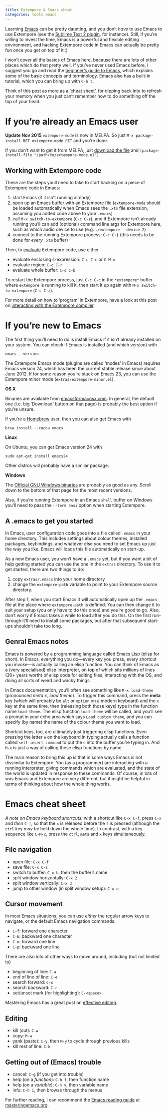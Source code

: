 ```yaml
---
title: Extempore & Emacs cheat
categories: tools emacs
---
```


Learning [Emacs](http://www.gnu.org/software/emacs/) can be pretty
daunting, and you don’t *have* to use Emacs to use Extempore (see the
[Sublime Text 2 plugin](https://github.com/benswift/extempore-sublime),
for instance). Still, if you’re willing to invest the time, Emacs is a
powerful and flexible editing environment, and hacking Extempore code in
Emacs can actually be pretty fun once you get on top of it :)

I won’t cover all the basics of Emacs here, because there are lots of
other places which do that pretty well. If you’ve never used Emacs
before, I suggest you go and read the [beginner’s guide to
Emacs](http://www.masteringemacs.org/articles/2010/10/04/beginners-guide-to-emacs/),
which explains some of the basic concepts and terminology. Emacs also
has a built-in tutorial, which you can bring up with `C-h t`.

Think of this post as more as a ‘cheat sheet’, for dipping back into to
refresh your memory when you just can’t remember how to do something off
the top of your head.

# If you’re already an Emacs user

**Update Nov 2015** `extempore-mode` is now in MELPA. So just
`M-x package-install RET extempore-mode RET` and you’re done.

If you don’t want to get it from MELPA, just [download the
file](https://github.com/extemporelang/extempore-emacs-mode/blob/master/extempore-mode.el)
and `(package-install-file "/path/to/extempore-mode.el")`

## Working with Extempore code

These are the steps youll need to take to start hacking on a piece of
Extempore code in Emacs:

1.  start Emacs (if it isn’t running already)
2.  open up an Emacs buffer with an Extempore file (`extempore-mode`
    should be loaded automatically when Emacs sees the `.xtm` file
    extension, assuming you added code above to your `.emacs`)
3.  call `M-x switch-to-extempore` (`C-c C-z`), and if Extempore isn’t
    already running you’ll can add (optional) command line args for
    Extempore here, such as which audio device to use (e.g.
    `./extempore --device 2`)
4.  connect to the running Extempore process: `C-c C-j` (this needs to
    be done for *every* `.xtm` buffer)

Then, to
[evaluate](2012-09-26-interacting-with-the-extempore-compiler.org)
Extempore code, use either

-   evaluate enclosing s-expression: `C-c C-c` or `C-M-x`
-   evaluate region: `C-c C-r`
-   evaluate whole buffer: `C-c C-b`

To restart the Extempore process, just `C-c C-c` in the `*extempore*`
buffer where `extempore` is running to kill it, then start it up again
with `M-x switch-to-extempore` (`C-c C-z`).

For more detail on how to ‘program’ in Extempore, have a look at this
post on [interacting with the Extempore
compiler](2012-09-26-interacting-with-the-extempore-compiler.org).

# If you’re new to Emacs

The first thing you’ll need to do is install Emacs if it isn’t already
installed on your system. You can check if Emacs is installed (and which
version) with

``` {.bash}
emacs --version
```

The Extempore Emacs mode (plugins are called ‘modes’ in Emacs) requires
Emacs version 24, which has been the current stable release since about
June 2012. If for some reason you’re stuck on Emacs 23, you can use the
Extempore minor mode (`extras/extempore-minor.el`).

**OS X**

Binaries are available from
[emacsformacosx.com](http://emacsformacosx.com). In general, the default
one (i.e. big ‘Download’ button on that page) is probably the best
option if you’re unsure.

If you’re a [Homebrew](http://mxcl.github.com/homebrew/) user, then you
can also get Emacs with

``` {.bash}
brew install --cocoa emacs
```

**Linux**

On Ubuntu, you can get Emacs version 24 with

``` {.bash}
sudo apt-get install emacs24
```

Other distros will probably have a similar package.

**Windows**

The [Official GNU Windows
binaries](http://ftp.gnu.org/gnu/emacs/windows/) are probably as good as
any. Scroll down to the bottom of that page for the most recent
versions.

Also, if you’re running Extempore in an Emacs `shell` buffer on Windows
you’ll need to pass the `--term ansi` option when starting Extempore.

## A .emacs to get you started

In Emacs, user configuration code goes into a file called `.emacs` in
your home directory. This includes settings about colour themes,
installed packages, keybindings, and whatever else you need to set Emacs
up just the way you like. Emacs will loads this file automatically on
start-up.

As a new Emacs user, you won’t have a `.emacs` yet, but if you want a
bit of help getting started you can use the one in the `extras`
directory. To use it to get started, there are two things to do:

1.  copy `extras/.emacs` into your home directory
2.  change the `extempore-path` variable to point to your Extempore
    source directory.

After step 1, when you start Emacs it will automatically open up the
`.emacs` file at the place where `extempore-path` is defined. You can
then change it to suit your setup (you only have to do this once) and
you’re good to go. Also, don’t worry if Emacs takes a while to load
after you do this. On the first run-through it’ll need to install some
packages, but after that subsequent start-ups shouldn’t take too long.

## Genral Emacs notes

Emacs is powered by a programming language called Emacs Lisp (elisp for
short). In Emacs, everything you do—every key you press, every shortcut
you invoke—is actually calling an elisp function. You can think of Emacs
as a (very specialised) elisp interpreter, on top of which sits millions
of lines (30+ years worth) of elisp code for editing files, interacting
with the OS, and doing all sorts of weird and wacky things.

In Emacs documentation, you’ll often see something like `M-x
load-theme` (pronounced *meta x, load theme*). To trigger this command,
press the **meta** key (which will probably be `alt` or `option` on a
modern keyboard) and the `x` key at the same time, then (releasing both
those keys) type in the function name `load-theme`. The elisp function
`load-theme` will be called, and you’ll see a prompt in your echo area
which says `Load custom theme`, and you can specify (by name) the name
of the colour theme you want to load.

Shortcut keys, too, are ultimately just triggering elisp functions. Even
pressing the letter `e` on the keyboard in typing actually calls a
function called `self-insert-command` to put the `e` into the buffer
you’re typing in. And `M-x` is just a way of calling these elisp
functions by name.

The main reason to bring this up is that in some ways Emacs is not
dissimilar to Extempore. You (as a programmer) are interacting with a
running interpreter, giving commands which are evaluated, and the state
of the world is updated in response to these commands. Of course, in
lots of was Emacs and Extempore are very different, but it might be
helpful in terms of thinking about how the whole thing works.

# Emacs cheat sheet

*A note on Emacs keyboard shortcuts:* with a shortcut like `C-x C-f`,
press `C-x` and *then* `C-f`, so that the `x` is released before the `f`
is pressed (although the `ctrl` key *may be* held down the whole time).
In contrast, with a key sequence like `C-M-x`, press the `ctrl`, `meta`
and `x` keys simultaneously.

## File navigation

-   open file: `C-x C-f`
-   save file: `C-x C-s`
-   switch to buffer: `C-x b`, then the buffer’s name
-   split window horizontally: `C-x 2`
-   split window vertically: `C-x 3`
-   jump to other window (in split window setup): `C-x o`

## Cursor movement

In most Emacs situations, you can use *either* the regular arrow keys to
navigate, or the default Emacs navigation commands:

-   `C-f`: forward one character
-   `C-b`: backward one character
-   `C-n`: forward one line
-   `C-p`: backward one line

There are also lots of other ways to move around, including (but not
limited to)

-   beginning of line: `C-a`
-   end of line of line: `C-e`
-   search forward: `C-s`
-   search backward: `C-r`
-   set/unset mark (for highlighting): `C-<space>`

Mastering Emacs has a great post on [effective
editing](http://www.masteringemacs.org/reading-guide/).

## Editing

-   kill (cut): `C-w`
-   copy: `M-w`
-   yank (paste): `C-y`, then `M-y` to cycle through previous kills
-   kill rest of line: `C-k`

## Getting out of (Emacs) trouble

-   cancel: `C-g` (if you get into trouble)
-   help (on a *function*): `C-h f`, then function name
-   help (on a *variable*): `C-h v`, then variable name
-   info: `C-h i`, then browse through the menus

For further reading, I can recommend the [Emacs reading
guide](http://www.masteringemacs.org/reading-guide/) at
[masteringemacs.org](http://masteringemacs.org).
